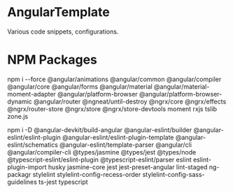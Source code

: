 # AngularTemplate
Various code snippets, configurations.


# NPM Packages
npm i --force @angular/animations @angular/common @angular/compiler @angular/core @angular/forms @angular/material @angular/material-moment-adapter @angular/platform-browser @angular/platform-browser-dynamic @angular/router @ngneat/until-destroy @ngrx/core @ngrx/effects @ngrx/router-store @ngrx/store @ngrx/store-devtools moment rxjs tslib zone.js 



npm i -D @angular-devkit/build-angular @angular-eslint/builder @angular-eslint/eslint-plugin @angular-eslint/eslint-plugin-template @angular-eslint/schematics @angular-eslint/template-parser @angular/cli @angular/compiler-cli @types/jasmine @types/jest @types/node @typescript-eslint/eslint-plugin @typescript-eslint/parser eslint eslint-plugin-import husky jasmine-core jest jest-preset-angular lint-staged ng-packagr stylelint stylelint-config-recess-order stylelint-config-sass-guidelines ts-jest typescript 


